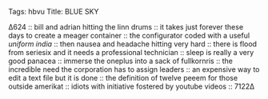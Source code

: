 Tags: hbvu
Title: BLUE SKY
  
∆624 :: bill and adrian hitting the linn drums :: it takes just forever these days to create a meager container :: the configurator coded with a useful _uniform india_ :: then nausea and headache hitting very hard :: there is flood from seriesix and it needs a professional technician :: sleep is really a very good panacea :: immerse the oneplus into a sack of fullkornris :: the incredible need the corporation has to assign leaders :: an expensive way to edit a text file but it is done :: the definition of twelve peeem for those outside amerikat :: idiots with initiative fostered by youtube videos :: 7122∆